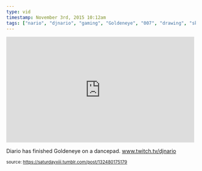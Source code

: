 ```yaml
---
type: vid
timestamp: November 3rd, 2015 10:12am
tags: ["nario", "djnario", "gaming", "Goldeneye", "007", "drawing", "sketch", "art"]
---
```

<iframe width="500" height="281"  id="youtube_iframe" src="https://www.youtube.com/embed/8iN0q967S3c?feature=oembed&amp;enablejsapi=1&amp;origin=http://safe.txmblr.com&amp;wmode=opaque" frameborder="0" allow="accelerometer; autoplay; clipboard-write; encrypted-media; gyroscope; picture-in-picture" allowfullscreen></iframe>                    
                                            
Diario has finished Goldeneye on a dancepad.  <a href="http://www.twitch.tv/djnario" target="_blank">www.twitch.tv/djnario</a> 
 
                                                    
<small>source: https://saturdayxiii.tumblr.com/post/132480175179</small>